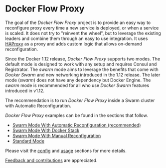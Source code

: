 # Docker Flow Proxy

The goal of the *Docker Flow Proxy* project is to provide an easy way to reconfigure proxy every time a new service is deployed, or when a service is scaled. It does not try to "reinvent the wheel", but to leverage the existing leaders and combine them through an easy to use integration. It uses [HAProxy](http://www.haproxy.org/) as a proxy and adds custom logic that allows on-demand reconfiguration.

Since the Docker 1.12 release, *Docker Flow Proxy* supports two modes. The default mode is designed to work with any setup and requires Consul and Registrator. The *swarm* mode aims to leverage the benefits that come with *Docker Swarm* and new networking introduced in the 1.12 release. The later mode (*swarm*) does not have any dependency but Docker Engine. The *swarm* mode is recommended for all who use *Docker Swarm* features introduced in v1.12.

The recommendation is to run *Docker Flow Proxy* inside a Swarm cluster with Automatic Reconfiguration.

*Docker Flow Proxy* examples can be found in the sections that follow.

* [Swarm Mode With Automatic Reconfiguration (recommended)](swarm-mode-auto.md)
* [Swarm Mode With Docker Stack](swarm-mode-stack.md)
* [Swarm Mode With Manual Reconfiguration](swarm-mode-manual.md)
* [Standard Mode](standard-mode.md)

Please visit the [config](config.md) and [usage](usage.md) sections for more details.

[Feedback and contributions](feedback-and-contribution.md) are appreciated.